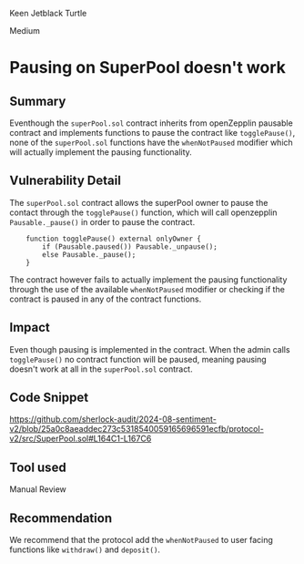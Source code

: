 Keen Jetblack Turtle

Medium

# Pausing on SuperPool doesn't work

## Summary
Eventhough the `superPool.sol` contract inherits from openZepplin pausable contract and implements functions to pause the contract like `togglePause()`, none of the `superPool.sol` functions have the `whenNotPaused` modifier which will actually implement the pausing functionality.

## Vulnerability Detail
The `superPool.sol` contract allows the superPool owner to pause the contact through the `togglePause()` function, which will call openzepplin `Pausable._pause()` in order to pause the contract. 
```solidity
    function togglePause() external onlyOwner {
        if (Pausable.paused()) Pausable._unpause();
        else Pausable._pause();
    }
```
The contract however fails to actually implement the pausing functionality through the use of the available `whenNotPaused` modifier or checking if the contract is paused in any of the contract functions. 

## Impact
Even though pausing is implemented in the contract. When the admin calls `togglePause()` no contract function will be paused, meaning pausing doesn't work at all in the `superPool.sol` contract.
## Code Snippet
https://github.com/sherlock-audit/2024-08-sentiment-v2/blob/25a0c8aeaddec273c5318540059165696591ecfb/protocol-v2/src/SuperPool.sol#L164C1-L167C6

## Tool used
Manual Review

## Recommendation
We recommend that the protocol add the `whenNotPaused` to user facing functions like `withdraw()` and `deposit()`.